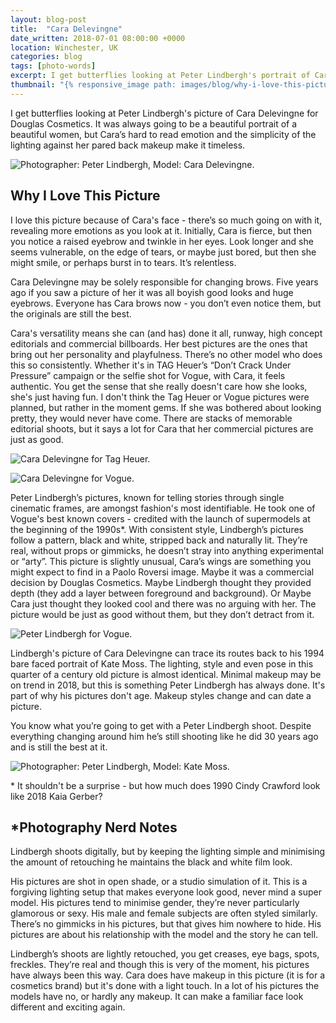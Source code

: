 ```yaml
---
layout: blog-post
title:  "Cara Delevingne"
date_written: 2018-07-01 08:00:00 +0000
location: Winchester, UK
categories: blog
tags: [photo-words]
excerpt: I get butterflies looking at Peter Lindbergh's portrait of Cara Delevingne. Cara's hard to read emotion and the simplicity of the lighting against her pared back makeup make it timeless.
thumbnail: "{% responsive_image path: images/blog/why-i-love-this-picture/cara-delevingne.jpg class: wide %}"
---
```

I get butterflies looking at Peter Lindbergh's picture of Cara Delevingne for Douglas Cosmetics. It was always going to be a beautiful portrait of a beautiful women, but Cara’s hard to read emotion and the simplicity of the lighting against her pared back makeup make it timeless.

![Photographer: Peter Lindbergh, Model: Cara Delevingne.](/images/blog/why-i-love-this-picture/cara-delevingne.jpg "Photographer: Peter Lindbergh, Model: Cara Delevingne.")

## Why I Love This Picture
I love this picture because of Cara's face - there’s so much going on with it, revealing more emotions as you look at it. Initially, Cara is fierce, but then you notice a raised eyebrow and twinkle in her eyes. Look longer and she seems vulnerable, on the edge of tears, or maybe just bored, but then she might smile, or perhaps burst in to tears. It’s relentless.

Cara Delevingne may be solely responsible for changing brows. Five years ago if you saw a picture of her it was all boyish good looks and huge eyebrows. Everyone has Cara brows now - you don’t even notice them, but the originals are still the best.

Cara's versatility means she can (and has) done it all, runway, high concept editorials and commercial billboards. Her best pictures are the ones that bring out her personality and playfulness. There’s no other model who does this so consistently. Whether it's in TAG Heuer’s “Don’t Crack Under Pressure” campaign or the selfie shot for Vogue, with Cara, it feels authentic. You get the sense that she really doesn't care how she looks, she's just having fun. I don't think the Tag Heuer or Vogue pictures were planned, but rather in the moment gems. If she was bothered about looking pretty, they would never have come. There are stacks of memorable editorial shoots, but it says a lot for Cara that her commercial pictures are just as good.

![Cara Delevingne for Tag Heuer.](/images/blog/why-i-love-this-picture/cara-delevingne-tag.jpg "Photographer: Peter Lindbergh, Model: Cara Delevingne.")

![Cara Delevingne for Vogue.](/images/blog/why-i-love-this-picture/cara-delevingne-vogue.jpg "Cara Delevingne for Vogue")

Peter Lindbergh’s pictures, known for telling stories through single cinematic frames, are amongst fashion's most identifiable. He took one of Vogue's best known covers - credited with the launch of supermodels at the beginning of the 1990s\*. With consistent style, Lindbergh’s pictures follow a pattern, black and white, stripped back and naturally lit. They’re real, without props or gimmicks, he doesn’t stray into anything experimental or “arty”. This picture is slightly unusual, Cara’s wings are something you might expect to find in a Paolo Roversi image. Maybe it was a commercial decision by Douglas Cosmetics. Maybe Lindbergh thought they provided depth (they add a layer between foreground and background). Or Maybe Cara just thought they looked cool and there was no arguing with her. The picture would be just as good without them, but they don’t detract from it.

![Peter Lindbergh for Vogue.](/images/blog/why-i-love-this-picture/vogue-90-lindbergh.jpg "Peter Lindbergh for Vogue.")

Lindbergh's picture of Cara Delevingne can trace its routes back to his 1994 bare faced portrait of Kate Moss. The lighting, style and even pose in this quarter of a century old picture is almost identical. Minimal makeup may be on trend in 2018, but this is something Peter Lindbergh has always done. It's part of why his pictures don't age. Makeup styles change and can date a picture.

You know what you’re going to get with a Peter Lindbergh shoot. Despite everything changing around him he’s still shooting like he did 30 years ago and is still the best at it.

![Photographer: Peter Lindbergh, Model: Kate Moss.](/images/blog/why-i-love-this-picture/kate-moss-lindbergh.jpg "Photographer: Peter Lindbergh, Model: Kate Moss.")

\* It shouldn't be a surprise - but how much does 1990 Cindy Crawford look like 2018 Kaia Gerber?

## \*Photography Nerd Notes
Lindbergh shoots digitally, but by keeping the lighting simple and minimising the amount of retouching he maintains the black and white film look.

His pictures are shot in open shade, or a studio simulation of it. This is a forgiving lighting setup that makes everyone look good, never mind a super model. His pictures tend to minimise gender, they’re never particularly glamorous or sexy. His male and female subjects are often styled similarly. There’s no gimmicks in his pictures, but that gives him nowhere to hide. His pictures are about his relationship with the model and the story he can tell.

Lindbergh’s shoots are lightly retouched, you get creases, eye bags, spots, freckles. They’re real and though this is very of the moment, his pictures have always been this way. Cara does have makeup in this picture (it is for a cosmetics brand) but it's done with a light touch. In a lot of his pictures the models have no, or hardly any makeup. It can make a familiar face look different and exciting again.

